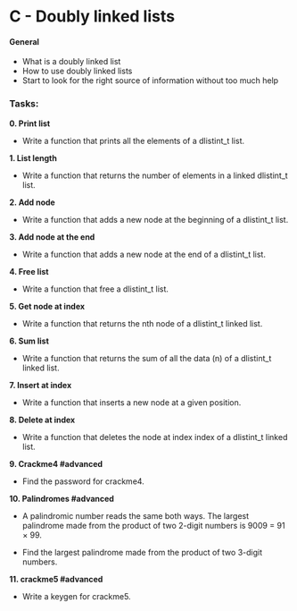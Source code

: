 # C - Doubly linked lists

#### General

- What is a doubly linked list
- How to use doubly linked lists
- Start to look for the right source of information without too much help

### Tasks:

**0. Print list**
- Write a function that prints all the elements of a dlistint_t list.

**1. List length**
- Write a function that returns the number of elements in a linked dlistint_t list.

**2. Add node**
- Write a function that adds a new node at the beginning of a dlistint_t list.

**3. Add node at the end**
- Write a function that adds a new node at the end of a dlistint_t list.

**4. Free list**
- Write a function that free a dlistint_t list.

**5. Get node at index**
- Write a function that returns the nth node of a dlistint_t linked list.

**6. Sum list**
- Write a function that returns the sum of all the data (n) of a dlistint_t linked list.

**7. Insert at index**
- Write a function that inserts a new node at a given position.

**8. Delete at index**
- Write a function that deletes the node at index index of a dlistint_t linked list.

**9. Crackme4 #advanced**
- Find the password for crackme4.

**10. Palindromes #advanced**
- A palindromic number reads the same both ways. The largest palindrome made from the product of two 2-digit numbers is 9009 = 91 × 99.

- Find the largest palindrome made from the product of two 3-digit numbers.

**11. crackme5 #advanced**
- Write a keygen for crackme5.